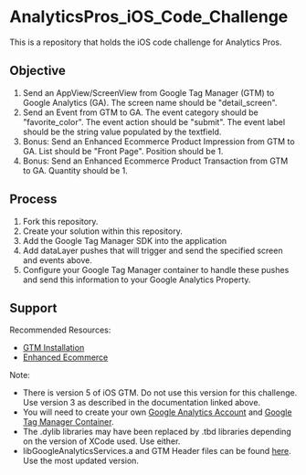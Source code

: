 # AnalyticsPros_iOS_Code_Challenge
This is a repository that holds the iOS code challenge for Analytics Pros.


## Objective
1. Send an AppView/ScreenView from Google Tag Manager (GTM) to Google Analytics (GA). The screen name should be "detail_screen".
2. Send an Event from GTM to GA. The event category should be "favorite_color". The event action should be "submit". The event label should be the string value populated by the textfield.
3. Bonus: Send an Enhanced Ecommerce Product Impression from GTM to GA. List should be "Front Page". Position should be 1.
4. Bonus: Send an Enhanced Ecommerce Product Transaction from GTM to GA. Quantity should be 1.

## Process
1. Fork this repository.
2. Create your solution within this repository.
3. Add the Google Tag Manager SDK into the application
4. Add dataLayer pushes that will trigger and send the specified screen and events above.
5. Configure your Google Tag Manager container to handle these pushes and send this information to your Google Analytics Property.



## Support

Recommended Resources:
* [GTM Installation](https://developers.google.com/tag-manager/ios/v3/)
* [Enhanced Ecommerce](https://developers.google.com/tag-manager/ios/v3/enhanced-ecommerce)

Note:
* There is version 5 of iOS GTM. Do not use this version for this challenge. Use version 3 as described in the documentation linked above.
* You will need to create your own [Google Analytics Account](https://www.google.com/analytics/#?modal_active=none) and [Google Tag Manager Container](https://www.google.com/analytics/tag-manager/).
* The .dylib libraries may have been replaced by .tbd libraries depending on the version of XCode used. Use either.
* libGoogleAnalyticsServices.a and GTM Header files can be found [here](https://developers.google.com/tag-manager/ios/v3/downloads). Use the most updated version.
